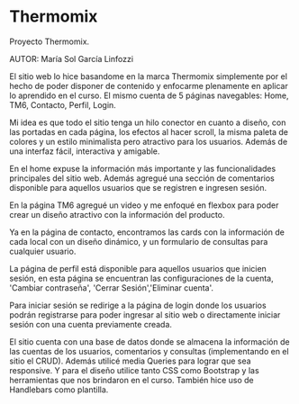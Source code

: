 #  Thermomix
Proyecto Thermomix.

AUTOR: María Sol García Linfozzi

El sitio web lo hice basandome en la marca Thermomix simplemente por el hecho de poder disponer de contenido y enfocarme plenamente en aplicar lo aprendido en el curso. 
El mismo cuenta de 5 páginas navegables: Home, TM6, Contacto, Perfil, Login.

Mi idea es que todo el sitio tenga un hilo conector en cuanto a diseño, con las portadas en cada página, los efectos al hacer scroll, la misma paleta de colores y un
estilo minimalista pero atractivo para los usuarios. Además de una interfaz fácil, interactiva y amigable. 

En el home expuse la información más importante y las funcionalidades principales del sitio web. Además agregué una sección de comentarios disponible para aquellos 
usuarios que se registren e ingresen sesión.

En la página TM6 agregué un video y me enfoqué en flexbox para poder crear un diseño atractivo con la información del producto.

Ya en la página de contacto, encontramos las cards con la información de cada local con un diseño dinámico, y un formulario de consultas para cualquier usuario.

La página de perfil está disponible para aquellos usuarios que inicien sesión, en esta página se encuentran las configuraciones de la cuenta, 'Cambiar contraseña',
'Cerrar Sesión','Eliminar cuenta'.

Para iniciar sesión se redirige a la página de login donde los usuarios podrán registrarse para poder ingresar al sitio web o directamente iniciar sesión con una cuenta
previamente creada.

El sitio cuenta con una base de datos donde se almacena la información de las cuentas de los usuarios, comentarios y consultas (implementando en el sitio el CRUD). Además
utilicé media Queries para lograr que sea responsive. Y para el diseño utilice tanto CSS como Bootstrap y las herramientas que nos brindaron en el curso. También hice uso 
de Handlebars como plantilla.
